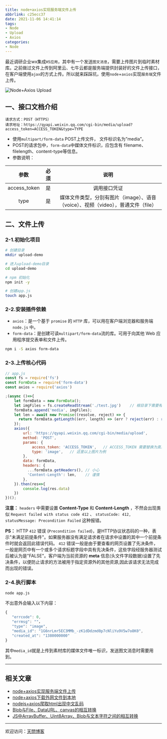 ```yaml
---
title: node+axios实现服务端文件上传
abbrlink: c25ecc37
date: 2021-11-06 14:41:14
tags:
- Node
- Upload
- Axios
categories:
- Node
---
```


最近调研企业wx集成`H5应用`，其中有一个发送`图文消息`，需要上传图片到临时素材库。之前做过文件上传到阿里云、七牛云都是服务端提供封装好的文件上传接口，在客户端使用`ajax`的方式上传。所以就来踩踩坑，使用`node`+`axios`实现`服务端`文件上传。

![Node+Axios Upload](https://tiven.cn/static/img/hot-air-balloon-valley-sky-preview-mKefCnpDhTcuNLTI-2uxD.jpg)

[//]: # (<!-- more -->)

## 一、接口文档介绍

    请求方式：POST（HTTPS）
    请求地址：https://qyapi.weixin.qq.com/cgi-bin/media/upload?access_token=ACCESS_TOKEN&type=TYPE

* 使用`multipart/form-data` POST上传文件， 文件标识名为”media”。
* POST的请求包中，`form-data`中媒体文件标识，应包含有 filename、filelength、content-type等信息。
* 参数说明：

|参数|必须|说明|
|:--:|:--:|:--:|
|access_token|是|调用接口凭证|
|type|是|媒体文件类型，分别有图片（image）、语音（voice）、视频（video），普通文件（file）|

## 二、文件上传

### 2-1.初始化项目

```sh
# 创建目录
mkdir upload-demo

# 进入upload-demo目录
cd upload-demo

# npm 初始化
npm init -y

# 创建app.js
touch app.js
```

### 2-2.安装插件依赖

* `axios`：是一个基于 `promise` 的 `HTTP` 库，可以用在客户端浏览器和服务端`node.js` 中。
* `form-data`：是创建可读`multipart/form-data`流的库。可用于向其他 Web 应用程序提交表单和文件上传。

```sh
npm i -S axios form-data
```

### 2-3.上传核心代码

```js
// app.js
const fs = require('fs')
const FormData = require('form-data')
const axios = require('axios')

;(async ()=>{
    let formData = new FormData();
    let imgFiles = fs.createReadStream('./test.jpg')    // 根目录下需要有一个test.jpg文件
    formData.append('media', imgFiles);
    let len = await new Promise((resolve, reject) => {
      return formData.getLength((err, length) => (err ? reject(err) : resolve(length)));
    });
    axios({
        url: 'https://qyapi.weixin.qq.com/cgi-bin/media/upload',
        method: 'POST',
        params: {
            access_token: 'ACCESS_TOKEN',   // ACCESS_TOKEN 需要替换为真实 token
            type: 'image',   // 这里以上图片为例
        },
        data: formData,
        headers: {
          ...formData.getHeaders(), // 小心
          'Content-Length': len,    // 谨慎
        },
    }).then(res=>{
        console.log(res.data)
    })
})();
```

**注意：** `headers` 中需要设置 **Content-Type** 和 **Content-Length** ，不然会出现类似 `Request failed with status code 412` 、 `statusCode: 412, statusMessage: Precondition Failed` 这种报错。

**PS：**
HTTP `412` 错误 (`Precondition failed`)，是HTTP协议状态码的一种，表示"未满足前提条件"。如果服务器没有满足请求者在请求中设置的其中一个前提条件时就会返回此错误代码。
`412` 错误一般是由于要查看的网页设置了先决条件，一般是网页中有一个或多个请求标题字段中具有先决条件，这些字段经服务器测试后被认为是"FALSE"。客户端为当前资源的 **meta** 信息(头文件字段数据)设置了先决条件，以便防止请求的方法被用于指定资源外的其他资源,因此该请求无法完成而出现的错误。

### 2-4.执行脚本

```sh
node app.js
```

不出意外会输入以下内容：

```js
{
   "errcode": 0,
   "errmsg": ""，
   "type": "image",
   "media_id": "1G6nrLmr5EC3MMb_-zK1dDdzmd0p7cNliYu9V5w7o8K0",
   "created_at": "1380000000"
}
```

其中`media_id`就是上传到素材库的媒体文件唯一标识，发送图文消息时需要用到。

---

## 相关文章

* [node+axios实现服务端文件上传](https://tiven.cn/p/c25ecc37/ "node+axios实现服务端文件上传 | 天问博客")
* [node+axios下载外网文件到本地](https://tiven.cn/p/9b735250/ "node+axios下载外网文件到本地 | 天问博客")
* [nodejs+axios爬取html出现中文乱码](https://tiven.cn/p/f29b2a0e/ "nodejs+axios爬取html出现中文乱码 | 天问博客")
* [Blob与File、DataURL、canvas的相互转换](https://tiven.cn/p/289c2beb/ "Blob与File、DataURL、canvas的相互转换 | 天问博客")
* [JS中ArrayBuffer、Uint8Array、Blob与文本字符之间的相互转换](https://tiven.cn/p/cfd370d0/ "JS中ArrayBuffer、Uint8Array、Blob与文本字符之间的相互转换 | 天问博客")

---

欢迎访问：[天問博客](https://tiven.cn/p/c25ecc37/ "天問博客")
